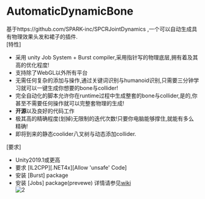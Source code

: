 # AutomaticDynamicBone
基于https://github.com/SPARK-inc/SPCRJointDynamics ,一个可以自动生成具有物理效果头发和裙子的插件.  
[特性]
- 采用 unity Job System + Burst compiler,采用指针写的物理底层,拥有着及其高的优化程度!
- 支持除了WebGL以外所有平台
- 无需任何复杂的添加与操作,通过关键词识别与humanoid识别,只需要三分钟学习就可以一键生成你想要的bone与collider!
- 完全自动化的脚本允许你在runtime过程中生成整套的bone与collider,是的,你甚至不需要任何操作就可以完整套物理的生成!
- **开源**以及良好的代码工作
- 极其高的精确程度(划掉)无限制的迭代次数!只要你电脑能够撑住,就能有多么精确!
- 即将到来的静态coolider八叉树与动态添加collider.

[要求]
- Unity2019.1或更高
- 要求 [IL2CPP][.NET4x][Allow 'unsafe' Code]
- 安装 [Burst] package
- 安装 [Jobs] package(prevewe)
详情请参见[wiki](https://github.com/OneYoungMean/AutomaticDynamicBone/wiki)  
![2](https://github.com/OneYoungMean/AutomaticDynamicBone/blob/master/Manual%20GIF/A0.gif)


